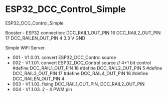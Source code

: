 # ESP32_DCC_Control_Simple
ESP32_DCC_Control_Simple

Booster - ESP32 connection:
DCC_RAIL1_OUT_PIN  16
DCC_RAIL2_OUT_PIN  17
DCC_RAILEN_OUT_PIN  4
3.3 V
GND

Simple WiFi Server

- 001 - V1.0.01. convert ESP32_DCC_Control source
- 002 - V1.1.01. convert ESP32_DCC_Control source
	// 4+1 bit control
	#define DCC_RAIL1_OUT_PIN  18
	#define DCC_RAIL2_OUT_PIN   5
	#define DCC_RAIL3_OUT_PIN  17
	#define DCC_RAIL4_OUT_PIN  16
	#define DCC_RAILEN_OUT_PIN  4
- 003 - V1.1.02. fixing DCC_RAIL1_OUT_PIN, DCC_RAIL2_OUT_PIN 
- 004 - V1.1.03. 2 - 4 PWM pin 
